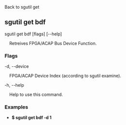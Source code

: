 Back to sgutil get


## sgutil get bdf

sgutil get bdf [flags] [--help]

  &nbsp; &nbsp; Retreives FPGA/ACAP Bus Device Function.


### Flags
-d, --device 

  &nbsp; &nbsp; FPGA/ACAP Device Index (according to sgutil examine).


-h, --help 

  &nbsp; &nbsp; Help to use this command.


### Examples
* **$ sgutil get bdf -d 1**
